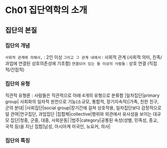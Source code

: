 # Ch01 집단역학의 소개
## 집단의 본질
### 집단의 개념
`사회적 관계에 의해서,` : 2인 이상
`그리고 그 관계 내에서` : 사회적 관계 (사회적 의미, 친족/과업에 연결된 상호의존성에 기초함)
`연결되어 있는 둘 이상의 사람들` : 상호 연결 (직접적/간접적)

### 집단의 유형
직관적 유형론 : 사람들은 직관적으로 아래 4개의 유형으로 분류함
|일차집단|primary group| 사회화의 일차적 원천으로 기능(소규모, 통합적, 장기지속적)|가족, 친한 친구, 군의 분대|
|사회집단|social group|장기간에 걸쳐 상호작용, 일차집단보다 감정적으로 덜 관여|연구집단, 과업집단
|집합체|collective|행위와 외관에서 유사성을 보이는 대규모 집단|청중, 군중, 대중, 사회운동|
|범주|category|공통된 속성(성별, 민족성, 종교, 국적 등)을 지닌 집합|남성, 아시아계 미국인, 뉴요커, 의사|

### 집단의 특징

